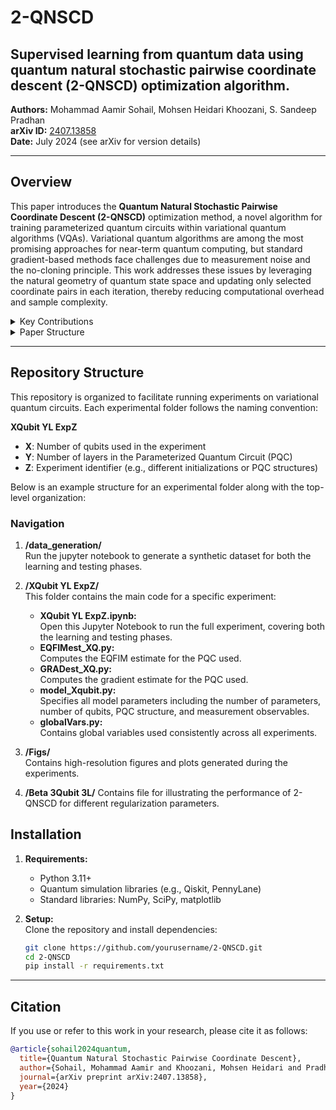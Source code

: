 # 2-QNSCD

## Supervised learning from quantum data using quantum natural stochastic pairwise coordinate descent (2-QNSCD) optimization algorithm.

**Authors:** Mohammad Aamir Sohail, Mohsen Heidari Khoozani, S. Sandeep Pradhan  
**arXiv ID:** [2407.13858](https://arxiv.org/abs/2407.13858)  
**Date:** July 2024 (see arXiv for version details)

---

## Overview

This paper introduces the **Quantum Natural Stochastic Pairwise Coordinate Descent (2-QNSCD)** optimization method, a novel algorithm for training parameterized quantum circuits within variational quantum algorithms (VQAs). Variational quantum algorithms are among the most promising approaches for near-term quantum computing, but standard gradient-based methods face challenges due to measurement noise and the no-cloning principle. This work addresses these issues by leveraging the natural geometry of quantum state space and updating only selected coordinate pairs in each iteration, thereby reducing computational overhead and sample complexity.


<details>
  <summary> Key Contributions</summary>

- **Novel Optimization Strategy:**  
  Introduces a quantum natural gradient method that exploits the curved geometry of the quantum state space via a novel ensemble-based quantum information metric tensor.

- **Pairwise Coordinate Updates:**  
  Instead of computing full gradients, the algorithm updates only a pair of coordinates per iteration, significantly reducing the computational and sampling burden.

- **Sparse Unbiased Estimator:**  
  Develops a highly sparse, unbiased estimator for the quantum metric tensor using a quantum circuit whose gate complexity is comparable (Θ(1) times) to that of the parameterized circuit. This approach relies on single-shot quantum measurements, avoiding the need for multiple copies of quantum data.

- **Theoretical & Numerical Validation:**  
  Provides rigorous exponential convergence guarantees and extensive numerical experiments that show improved convergence speed, robustness against measurement noise, and scalability to larger quantum systems.

</details>

<details>
  <summary> Paper Structure</summary>

1. **Introduction:**  
   The motivation behind the method, challenges of variational quantum circuit optimization, and limitations of standard gradient descent methods.

2. **Background and Preliminaries:**  
   Overview of variational quantum algorithms, quantum state geometry (quantum geometric tensor, Fubini–Study metric), and existing optimization methods.

3. **The 2-QNSCD Algorithm:**  
   Detailed description of the algorithm’s design, update rules, and construction of the sparse metric tensor estimator.

4. **Convergence Analysis:**  
   Theoretical analysis demonstrating faster convergence and complexity benefits over randomized stochastic gradient descent.

5. **Numerical Experiments:**  
   Simulation results show faster convergence for different system sizes and PQC models.

6. **Conclusion and Future Work:**  
   Summary of benefits and discussion of potential research directions.

</details>

---

## Repository Structure

This repository is organized to facilitate running experiments on variational quantum circuits. Each experimental folder follows the naming convention:

**XQubit YL ExpZ**  
- **X**: Number of qubits used in the experiment  
- **Y**: Number of layers in the Parameterized Quantum Circuit (PQC)  
- **Z**: Experiment identifier (e.g., different initializations or PQC structures)

Below is an example structure for an experimental folder along with the top-level organization:

### Navigation

1. **/data_generation/**  
   Run the jupyter notebook to generate a synthetic dataset for both the learning and testing phases. 

2. **/XQubit YL ExpZ/**  
   This folder contains the main code for a specific experiment:
   - **XQubit YL ExpZ.ipynb:**  
     Open this Jupyter Notebook to run the full experiment, covering both the learning and testing phases.
   - **EQFIMest_XQ.py:**  
     Computes the EQFIM estimate for the PQC used.
   - **GRADest_XQ.py:**  
     Computes the gradient estimate for the PQC used.
   - **model_Xqubit.py:**  
     Specifies all model parameters including the number of parameters, number of qubits, PQC structure, and measurement observables.
   - **globalVars.py:**  
     Contains global variables used consistently across all experiments.

3. **/Figs/**  
   Contains high-resolution figures and plots generated during the experiments.

4. **/Beta 3Qubit 3L/**
   Contains file for illustrating the performance of 2-QNSCD for different regularization parameters. 

## Installation

1. **Requirements:**  
   - Python 3.11+  
   - Quantum simulation libraries (e.g., Qiskit, PennyLane)  
   - Standard libraries: NumPy, SciPy, matplotlib

2. **Setup:**  
   Clone the repository and install dependencies:
   ```bash
   git clone https://github.com/yourusername/2-QNSCD.git
   cd 2-QNSCD
   pip install -r requirements.txt

---


## Citation

If you use or refer to this work in your research, please cite it as follows:

```bibtex
@article{sohail2024quantum,
  title={Quantum Natural Stochastic Pairwise Coordinate Descent},
  author={Sohail, Mohammad Aamir and Khoozani, Mohsen Heidari and Pradhan, S. Sandeep},
  journal={arXiv preprint arXiv:2407.13858},
  year={2024}
}
